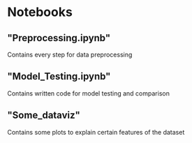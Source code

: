 # Notebooks

## "Preprocessing.ipynb"
Contains every step for data preprocessing

## "Model_Testing.ipynb"
Contains written code for model testing and comparison 

## "Some_dataviz"
Contains some plots to explain certain features of the dataset

